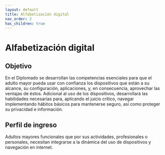 ```yaml
---
layout: default
title: Alfabetización digital
nav_order: 2
has_children: true
---
```


# Alfabetización digital

## Objetivo

En el Diplomado se desarrollan las competencias esenciales para que el adulto mayor pueda usar con confianza los dispositivos que están a su alcance, su configuración, aplicaciones, y, en consecuencia, aprovechar las ventajas de éstos. Adicional al uso de los dispositivos, desarrollará las habilidades necesarias para, aplicando el juicio crítico, navegar implementando hábitos básicos para mantenerse seguro, así como proteger su privacidad e información.

## Perfil de ingreso

Adultos mayores funcionales que por sus actividades, profesionales o personales, necesitan integrarse a la dinámica del uso de dispositivos y navegación en internet.
